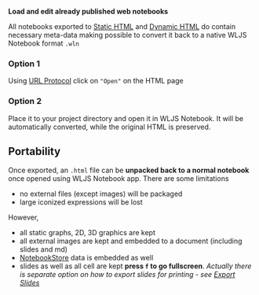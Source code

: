__Load and edit already published web notebooks__

All notebooks exported to [Static HTML](frontend/Exporting/Static%20HTML.md) and [Dynamic HTML](frontend/Exporting/Dynamic%20HTML.md) do contain necessary meta-data making possible to convert it back to a native WLJS Notebook format `.wln`

### Option 1
Using [URL Protocol](frontend/Importing/URL%20Protocol.md) click on `"Open"` on the HTML page

### Option 2
Place it to your project directory and open it in WLJS Notebook. It will be automatically converted, while the original HTML is preserved.


## Portability 
Once exported, an `.html` file can be __unpacked back to a normal notebook__ once opened using WLJS Notebook app. There are some limitations

- no external files (except images) will be packaged
- large iconized expressions will be lost

However,

- all static graphs, 2D, 3D graphics are kept
- all external images are kept and embedded to a document (including slides and md)
- [NotebookStore](frontend/Reference/Cells%20and%20Notebook/NotebookStore.md) data is embedded as well
- slides as well as all cell are kept **press `f` to go fullscreen**. *Actually there is separate option on how to export slides for printing - see [Export Slides](frontend/Exporting/Slides.md)*